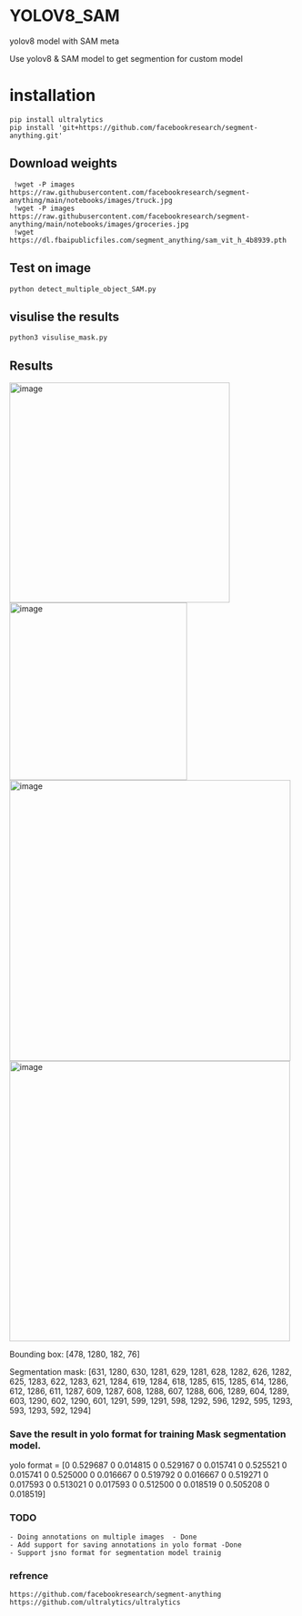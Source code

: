 # YOLOV8_SAM
yolov8 model with SAM meta


Use yolov8 & SAM model to get segmention for custom model


# installation

```
pip install ultralytics
pip install 'git+https://github.com/facebookresearch/segment-anything.git'

```

## Download weights 
```
 !wget -P images https://raw.githubusercontent.com/facebookresearch/segment-anything/main/notebooks/images/truck.jpg
 !wget -P images https://raw.githubusercontent.com/facebookresearch/segment-anything/main/notebooks/images/groceries.jpg       
 !wget https://dl.fbaipublicfiles.com/segment_anything/sam_vit_h_4b8939.pth
```

## Test on image

```
python detect_multiple_object_SAM.py
```


## visulise the results

```
python3 visulise_mask.py
```

## Results

<img width="387" alt="image" src="https://user-images.githubusercontent.com/62583018/233255080-209dec85-44e7-4460-ae9c-bf53b28374ec.png">

<img width="312" alt="image" src="https://user-images.githubusercontent.com/62583018/232183468-d1abeb02-43d0-471a-9fce-e0e40eac69a5.png">

<img width="494" alt="image" src="https://user-images.githubusercontent.com/62583018/233537939-13ff5019-1660-4ee2-ac5f-6bd824312ecc.png">

<img width="493" alt="image" src="https://user-images.githubusercontent.com/62583018/233537998-438bdc78-05b5-4153-8245-9889a52696e2.png">



Bounding box: [478, 1280, 182, 76]

Segmentation mask:
[631, 1280, 630, 1281, 629, 1281, 628, 1282, 626, 1282, 625, 1283, 622, 1283, 621, 1284, 619, 1284, 618, 1285, 615, 1285, 614, 1286, 612, 1286, 611, 1287, 609, 1287, 608, 1288, 607, 1288, 606, 1289, 604, 1289, 603, 1290, 602, 1290, 601, 1291, 599, 1291, 598, 1292, 596, 1292, 595, 1293, 593, 1293, 592, 1294]

### Save the result in yolo format for training Mask segmentation model.

yolo format = [0 0.529687 0 0.014815 0 0.529167 0 0.015741 0 0.525521 0 0.015741 0 0.525000 0 0.016667 0 0.519792 0 0.016667 0 0.519271 0 0.017593 0 0.513021 0 0.017593 0 0.512500 0 0.018519 0 0.505208 0 0.018519]


### TODO


```
- Doing annotations on multiple images  - Done
- Add support for saving annotations in yolo format -Done
- Support jsno format for segmentation model trainig

```

### refrence
```
https://github.com/facebookresearch/segment-anything
https://github.com/ultralytics/ultralytics
````
